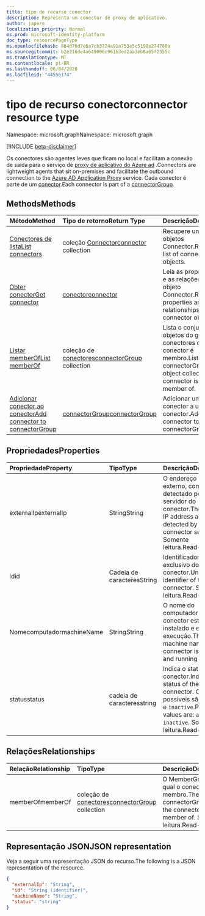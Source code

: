```yaml
---
title: tipo de recurso conector
description: Representa um conector de proxy de aplicativo.
author: japere
localization_priority: Normal
ms.prod: microsoft-identity-platform
doc_type: resourcePageType
ms.openlocfilehash: 864d76d7e6a7cb3724a91a753e5c5198e274780a
ms.sourcegitcommit: b2e216de4a649606c961b3ed2aa3eb8a65f2355c
ms.translationtype: MT
ms.contentlocale: pt-BR
ms.lasthandoff: 06/04/2020
ms.locfileid: "44556174"
---
```

# <a name="connector-resource-type"></a><span data-ttu-id="8959e-103">tipo de recurso conector</span><span class="sxs-lookup"><span data-stu-id="8959e-103">connector resource type</span></span>

<span data-ttu-id="8959e-104">Namespace: microsoft.graph</span><span class="sxs-lookup"><span data-stu-id="8959e-104">Namespace: microsoft.graph</span></span>

[!INCLUDE [beta-disclaimer](../../includes/beta-disclaimer.md)]

<span data-ttu-id="8959e-105">Os conectores são agentes leves que ficam no local e facilitam a conexão de saída para o serviço de [proxy de aplicativo do Azure ad](https://aka.ms/whyappproxy) .</span><span class="sxs-lookup"><span data-stu-id="8959e-105">Connectors are lightweight agents that sit on-premises and facilitate the outbound connection to the [Azure AD Application Proxy](https://aka.ms/whyappproxy) service.</span></span> <span data-ttu-id="8959e-106">Cada conector é parte de um [conector](connectorgroup.md).</span><span class="sxs-lookup"><span data-stu-id="8959e-106">Each connector is part of a [connectorGroup](connectorgroup.md).</span></span>

## <a name="methods"></a><span data-ttu-id="8959e-107">Methods</span><span class="sxs-lookup"><span data-stu-id="8959e-107">Methods</span></span>

| <span data-ttu-id="8959e-108">Método</span><span class="sxs-lookup"><span data-stu-id="8959e-108">Method</span></span>       | <span data-ttu-id="8959e-109">Tipo de retorno</span><span class="sxs-lookup"><span data-stu-id="8959e-109">Return Type</span></span> | <span data-ttu-id="8959e-110">Descrição</span><span class="sxs-lookup"><span data-stu-id="8959e-110">Description</span></span> |
|:-------------|:------------|:------------|
| [<span data-ttu-id="8959e-111">Conectores de lista</span><span class="sxs-lookup"><span data-stu-id="8959e-111">List connectors</span></span>](../api/connector-list.md) | <span data-ttu-id="8959e-112">coleção [Connector](connector.md)</span><span class="sxs-lookup"><span data-stu-id="8959e-112">[connector](connector.md) collection</span></span> | <span data-ttu-id="8959e-113">Recupere uma lista de objetos Connector.</span><span class="sxs-lookup"><span data-stu-id="8959e-113">Retrieve a list of connector objects.</span></span> | 
| [<span data-ttu-id="8959e-114">Obter conector</span><span class="sxs-lookup"><span data-stu-id="8959e-114">Get connector</span></span>](../api/connector-get.md) | [<span data-ttu-id="8959e-115">conector</span><span class="sxs-lookup"><span data-stu-id="8959e-115">connector</span></span>](connector.md) | <span data-ttu-id="8959e-116">Leia as propriedades e as relações do objeto Connector.</span><span class="sxs-lookup"><span data-stu-id="8959e-116">Read properties and relationships of connector object.</span></span> |
| [<span data-ttu-id="8959e-117">Listar memberOf</span><span class="sxs-lookup"><span data-stu-id="8959e-117">List memberOf</span></span>](../api/connector-list-memberof.md) | <span data-ttu-id="8959e-118">coleção de [conectores](connectorgroup.md)</span><span class="sxs-lookup"><span data-stu-id="8959e-118">[connectorGroup](connectorgroup.md) collection</span></span> | <span data-ttu-id="8959e-119">Lista o conjunto de objetos do grupo de conectores do qual o conector é membro.</span><span class="sxs-lookup"><span data-stu-id="8959e-119">List the connectorGroup object collection the connector is a member of.</span></span> |
| [<span data-ttu-id="8959e-120">Adicionar conector ao conector</span><span class="sxs-lookup"><span data-stu-id="8959e-120">Add connector to connectorGroup</span></span>](../api/connector-post-memberof.md)| [<span data-ttu-id="8959e-121">connectorGroup</span><span class="sxs-lookup"><span data-stu-id="8959e-121">connectorGroup</span></span>](connectorgroup.md) | <span data-ttu-id="8959e-122">Adicionar um conector a um conector.</span><span class="sxs-lookup"><span data-stu-id="8959e-122">Add a connector to a connectorGroup.</span></span> |


## <a name="properties"></a><span data-ttu-id="8959e-123">Propriedades</span><span class="sxs-lookup"><span data-stu-id="8959e-123">Properties</span></span>
| <span data-ttu-id="8959e-124">Propriedade</span><span class="sxs-lookup"><span data-stu-id="8959e-124">Property</span></span>     | <span data-ttu-id="8959e-125">Tipo</span><span class="sxs-lookup"><span data-stu-id="8959e-125">Type</span></span>        | <span data-ttu-id="8959e-126">Descrição</span><span class="sxs-lookup"><span data-stu-id="8959e-126">Description</span></span> |
|:-------------|:------------|:------------|
|<span data-ttu-id="8959e-127">externalIp</span><span class="sxs-lookup"><span data-stu-id="8959e-127">externalIp</span></span>|<span data-ttu-id="8959e-128">String</span><span class="sxs-lookup"><span data-stu-id="8959e-128">String</span></span>| <span data-ttu-id="8959e-129">O endereço IP externo, conforme detectado pelo servidor do conector.</span><span class="sxs-lookup"><span data-stu-id="8959e-129">The external IP address as detected by the the connector server.</span></span> <span data-ttu-id="8959e-130">Somente leitura.</span><span class="sxs-lookup"><span data-stu-id="8959e-130">Read-only.</span></span> |
|<span data-ttu-id="8959e-131">id</span><span class="sxs-lookup"><span data-stu-id="8959e-131">id</span></span>|<span data-ttu-id="8959e-132">Cadeia de caracteres</span><span class="sxs-lookup"><span data-stu-id="8959e-132">String</span></span>| <span data-ttu-id="8959e-133">Identificador exclusivo do conector.</span><span class="sxs-lookup"><span data-stu-id="8959e-133">Unique identifier of the connector.</span></span> <span data-ttu-id="8959e-134">Somente leitura.</span><span class="sxs-lookup"><span data-stu-id="8959e-134">Read-only.</span></span> |
|<span data-ttu-id="8959e-135">Nomecomputador</span><span class="sxs-lookup"><span data-stu-id="8959e-135">machineName</span></span>|<span data-ttu-id="8959e-136">String</span><span class="sxs-lookup"><span data-stu-id="8959e-136">String</span></span>| <span data-ttu-id="8959e-137">O nome do computador no qual o conector está instalado e em execução.</span><span class="sxs-lookup"><span data-stu-id="8959e-137">The machine name the connector is installed and running on.</span></span> |
|<span data-ttu-id="8959e-138">status</span><span class="sxs-lookup"><span data-stu-id="8959e-138">status</span></span>|<span data-ttu-id="8959e-139">cadeia de caracteres</span><span class="sxs-lookup"><span data-stu-id="8959e-139">string</span></span>| <span data-ttu-id="8959e-140">Indica o status do conector.</span><span class="sxs-lookup"><span data-stu-id="8959e-140">Indicates the status of the connector.</span></span> <span data-ttu-id="8959e-141">Os valores possíveis são: `active` e `inactive`.</span><span class="sxs-lookup"><span data-stu-id="8959e-141">Possible values are: `active`, `inactive`.</span></span> <span data-ttu-id="8959e-142">Somente leitura.</span><span class="sxs-lookup"><span data-stu-id="8959e-142">Read-only.</span></span> |

## <a name="relationships"></a><span data-ttu-id="8959e-143">Relações</span><span class="sxs-lookup"><span data-stu-id="8959e-143">Relationships</span></span>
| <span data-ttu-id="8959e-144">Relação</span><span class="sxs-lookup"><span data-stu-id="8959e-144">Relationship</span></span> | <span data-ttu-id="8959e-145">Tipo</span><span class="sxs-lookup"><span data-stu-id="8959e-145">Type</span></span>   |<span data-ttu-id="8959e-146">Descrição</span><span class="sxs-lookup"><span data-stu-id="8959e-146">Description</span></span>|
|:---------------|:--------|:----------|
|<span data-ttu-id="8959e-147">memberOf</span><span class="sxs-lookup"><span data-stu-id="8959e-147">memberOf</span></span>|<span data-ttu-id="8959e-148">coleção de [conectores](connectorgroup.md)</span><span class="sxs-lookup"><span data-stu-id="8959e-148">[connectorGroup](connectorgroup.md) collection</span></span>| <span data-ttu-id="8959e-149">O MemberGroup do qual o conector é membro.</span><span class="sxs-lookup"><span data-stu-id="8959e-149">The connectorGroup that the connector is a member of.</span></span> <span data-ttu-id="8959e-150">Somente leitura.</span><span class="sxs-lookup"><span data-stu-id="8959e-150">Read-only.</span></span> |

## <a name="json-representation"></a><span data-ttu-id="8959e-151">Representação JSON</span><span class="sxs-lookup"><span data-stu-id="8959e-151">JSON representation</span></span>

<span data-ttu-id="8959e-152">Veja a seguir uma representação JSON do recurso.</span><span class="sxs-lookup"><span data-stu-id="8959e-152">The following is a JSON representation of the resource.</span></span>

<!-- {
  "blockType": "resource",
  "keyProperty":"id",
  "optionalProperties": [

  ],
  "@odata.type": "microsoft.graph.connector"
}-->

```json
{
  "externalIp": "String",
  "id": "String (identifier)",
  "machineName": "String",
  "status": "string"
}

```

<!-- uuid: 8fcb5dbc-d5aa-4681-8e31-b001d5168d79
2015-10-25 14:57:30 UTC -->
<!--
{
  "type": "#page.annotation",
  "description": "connector resource",
  "keywords": "",
  "section": "documentation",
  "tocPath": "",
  "suppressions": []
}
-->
